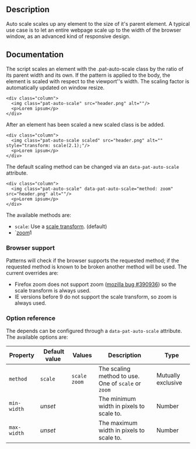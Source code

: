## Description
Auto scale scales up any element to the size of it's parent element. A typical use case is to let an entire webpage scale up to the width of the browser window, as an advanced kind of responsive design.

## Documentation

The script scales an element with the .pat-auto-scale class by the ratio
of its parent width and its own. If the pattern is applied to the body,
the element is scaled with respect to the viewport''s width. The scaling
factor is automatically updated on window resize.

    <div class="column">
      <img class="pat-auto-scale" src="header.png" alt=""/>
      <p>Lorem ipsum</p>
    </div>


After an element has been scaled a new scaled class is be added.

    <div class="column">
      <img class="pat-auto-scale scaled" src="header.png" alt="" style="transform: scale(2.1);"/>
      <p>Lorem ipsum</p>
    </div>

The default scaling method can be changed via an `data-pat-auto-scale`
attribute.

    <div class="column">
      <img class="pat-auto-scale" data-pat-auto-scale="method: zoom" src="header.png" alt=""/>
      <p>Lorem ipsum</p>
    </div>

The available methods are:

* `scale`: Use a [scale transform](http://www.w3.org/TR/css3-2d-transforms/#two-d-transform-functions). (default)
* `[zoom](http://msdn.microsoft.com/en-us/library/ms531189(VS.85).aspx)1

### Browser support

Patterns will check if the browser supports the requested method; if the requested
method is known to be broken another method will be used. The current overrides
are:

* Firefox zoom does not support zoom ([mozilla bug
  \#390936](https://bugzilla.mozilla.org/show_bug.cgi?id=390936)) so the scale
  transform is always used.
* IE versions before 9 do not support the scale transform, so zoom is always
  used.

### Option reference

The depends can be configured through a `data-pat-auto-scale` attribute.
The available options are:

| Property | Default value | Values | Description | Type |
| -------- | ------------- | ------ | ----------- | ---- |
| `method` | `scale` | `scale` `zoom` | The scaling method to use. One of `scale` or `zoom` | Mutually exclusive |
| `min-width` | *unset* | | The minimum width in pixels to scale to. | Number |
| `max-width` | *unset* | | The maximum width in pixels to scale to. | Number |

